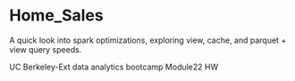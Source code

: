 # Home_Sales

A quick look into spark optimizations, exploring view, cache, and parquet + view query speeds. 

UC Berkeley-Ext data analytics bootcamp Module22 HW

